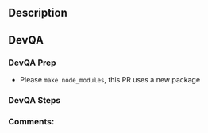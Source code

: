 ## Description
<!-- Add a bulleted list of items changed or added -->



## DevQA

### DevQA Prep
<!-- Delete items that do not apply. -->
- Please `make node_modules`, this PR uses a new package

### DevQA Steps
<!-- Fill in steps to DevQA this PR here -->



### Comments:
<!-- Any other comments you want to include for reviewers. -->


